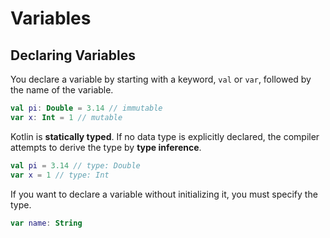# Variables

## Declaring Variables

You declare a variable by starting with a keyword, `val` or `var`, followed by the name of the variable.
```kotlin
val pi: Double = 3.14 // immutable
var x: Int = 1 // mutable
```

Kotlin is **statically typed**. If no data type is explicitly declared, the compiler attempts to derive the type by **type inference**.
```kotlin
val pi = 3.14 // type: Double
var x = 1 // type: Int
```

If you want to declare a variable without initializing it, you must specify the type.
```kotlin
var name: String
```
